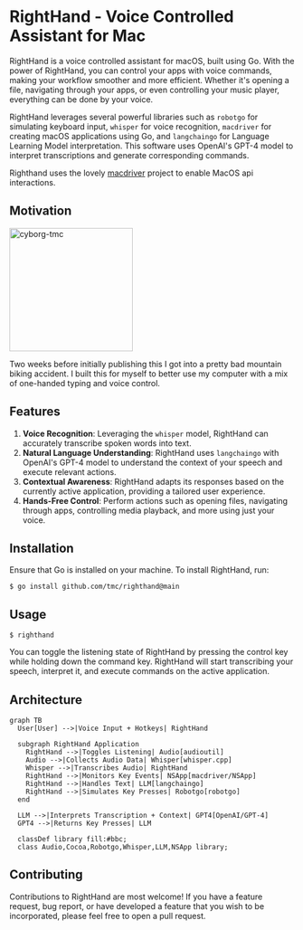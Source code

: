 # RightHand - Voice Controlled Assistant for Mac

RightHand is a voice controlled assistant for macOS, built using Go. With the power of RightHand, you can control your apps with voice commands, making your workflow smoother and more efficient. Whether it's opening a file, navigating through your apps, or even controlling your music player, everything can be done by your voice.

RightHand leverages several powerful libraries such as `robotgo` for simulating keyboard input, `whisper` for voice recognition, `macdriver` for creating macOS applications using Go, and `langchaingo` for Language Learning Model interpretation. This software uses OpenAI's GPT-4 model to interpret transcriptions and generate corresponding commands.

Righthand uses the lovely [macdriver](https://github.com/progrium/macdriver) project to enable MacOS api interactions.

## Motivation

<img width="218" alt="cyborg-tmc" src="https://github.com/tmc/righthand/assets/3977/5ac06331-48fc-4f53-8f0c-e1bfef000af8">

Two weeks before initially publishing this I got into a pretty bad mountain biking accident. I built this for myself to better use my computer with a mix of one-handed typing and voice control.

## Features

1. **Voice Recognition**: Leveraging the `whisper` model, RightHand can accurately transcribe spoken words into text.
2. **Natural Language Understanding**: RightHand uses `langchaingo` with OpenAI's GPT-4 model to understand the context of your speech and execute relevant actions.
3. **Contextual Awareness**: RightHand adapts its responses based on the currently active application, providing a tailored user experience.
4. **Hands-Free Control**: Perform actions such as opening files, navigating through apps, controlling media playback, and more using just your voice.

## Installation

Ensure that Go is installed on your machine. To install RightHand, run:

```shell
$ go install github.com/tmc/righthand@main
```

## Usage

```shell
$ righthand
```

You can toggle the listening state of RightHand by pressing the control key while holding down the command key. RightHand will start transcribing your speech, interpret it, and execute commands on the active application.

## Architecture

```mermaid
graph TB
  User[User] -->|Voice Input + Hotkeys| RightHand

  subgraph RightHand Application
    RightHand -->|Toggles Listening| Audio[audioutil]
    Audio -->|Collects Audio Data| Whisper[whisper.cpp]
    Whisper -->|Transcribes Audio| RightHand
    RightHand -->|Monitors Key Events| NSApp[macdriver/NSApp]
    RightHand -->|Handles Text| LLM[langchaingo]
    RightHand -->|Simulates Key Presses| Robotgo[robotgo]
  end

  LLM -->|Interprets Transcription + Context| GPT4[OpenAI/GPT-4]
  GPT4 -->|Returns Key Presses| LLM

  classDef library fill:#bbc;
  class Audio,Cocoa,Robotgo,Whisper,LLM,NSApp library;
```

## Contributing

Contributions to RightHand are most welcome! If you have a feature request, bug report, or have developed a feature that you wish to be incorporated, please feel free to open a pull request.

